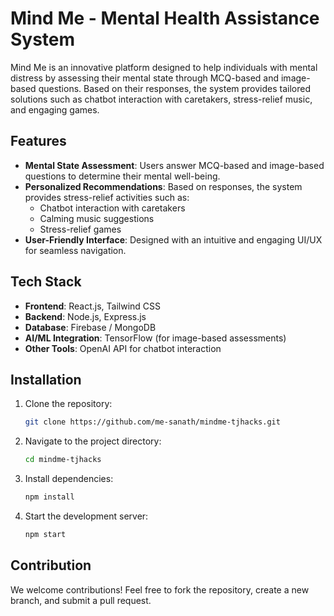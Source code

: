 # Mind Me - Mental Health Assistance System

Mind Me is an innovative platform designed to help individuals with mental distress by assessing their mental state through MCQ-based and image-based questions. Based on their responses, the system provides tailored solutions such as chatbot interaction with caretakers, stress-relief music, and engaging games.

## Features
- **Mental State Assessment**: Users answer MCQ-based and image-based questions to determine their mental well-being.
- **Personalized Recommendations**: Based on responses, the system provides stress-relief activities such as:
  - Chatbot interaction with caretakers
  - Calming music suggestions
  - Stress-relief games
- **User-Friendly Interface**: Designed with an intuitive and engaging UI/UX for seamless navigation.

## Tech Stack
- **Frontend**: React.js, Tailwind CSS
- **Backend**: Node.js, Express.js
- **Database**: Firebase / MongoDB
- **AI/ML Integration**: TensorFlow (for image-based assessments)
- **Other Tools**: OpenAI API for chatbot interaction

## Installation
1. Clone the repository:
   ```sh
   git clone https://github.com/me-sanath/mindme-tjhacks.git
   ```
2. Navigate to the project directory:
   ```sh
   cd mindme-tjhacks
   ```
3. Install dependencies:
   ```sh
   npm install
   ```
4. Start the development server:
   ```sh
   npm start
   ```

## Contribution
We welcome contributions! Feel free to fork the repository, create a new branch, and submit a pull request.
